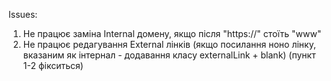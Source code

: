 Issues:

1. Не працює заміна Internal домену, якщо після "https://" стоїть "www" 
2. Не працює редагування External лінків (якщо посилання ноно лінку, вказаним як інтернал - додавання класу externalLink + blank)
(пункт 1-2 фікситься)
